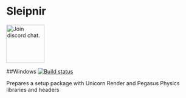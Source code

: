 # Sleipnir

<a target="_blank" href="https://discord.gg/kQVvHQg">
  <img src="https://discordapp.com/assets/bb408e0343ddedc0967f246f7e89cebf.svg" alt="Join discord chat." width="100">
</a>

##Windows [![Build status](https://ci.appveyor.com/api/projects/status/7i2rf9tcfgejxmea/branch/master?svg=true)](https://ci.appveyor.com/project/Warezovvv/unicorn)

Prepares a setup package with Unicorn Render and Pegasus Physics libraries and headers

